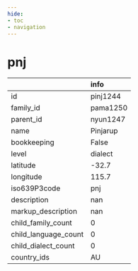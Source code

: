 ```yaml
---
hide:
- toc
- navigation
---
```

# pnj
|                      | info     |
|:---------------------|:---------|
| id                   | pinj1244 |
| family_id            | pama1250 |
| parent_id            | nyun1247 |
| name                 | Pinjarup |
| bookkeeping          | False    |
| level                | dialect  |
| latitude             | -32.7    |
| longitude            | 115.7    |
| iso639P3code         | pnj      |
| description          | nan      |
| markup_description   | nan      |
| child_family_count   | 0        |
| child_language_count | 0        |
| child_dialect_count  | 0        |
| country_ids          | AU       |
